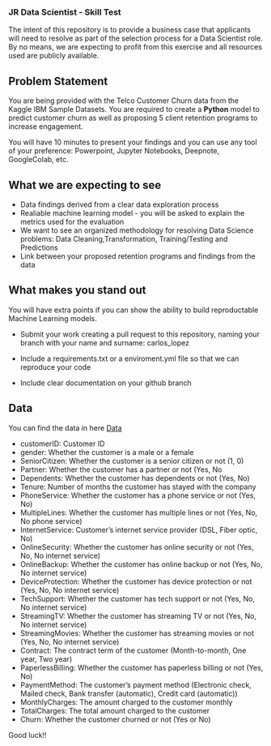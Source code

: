 ### JR Data Scientist - Skill Test

The intent of this repository is to provide a business case that applicants will need to resolve as part of the selection process for a Data Scientist role. By no means, we are expecting to profit from this exercise and all resources used are publicly available.

## Problem Statement

You are being provided with the Telco Customer Churn data from the Kaggle IBM Sample Datasets. You are required to create a **Python** model to predict customer churn as well as proposing 5 client retention programs to increase engagement. 


You will have 10 minutes to present your findings and you can use any tool of your preference: Powerpoint, Jupyter Notebooks, Deepnote, GoogleColab, etc.


## What we are expecting to see

- Data findings derived from a clear data exploration process
- Realiable machine learning model - you will be asked to explain the metrics used for the evaluation
- We want to see an organized methodology for resolving Data Science problems: Data Cleaning,Transformation, Training/Testing and Predictions
- Link between your proposed retention programs and findings from the data


## What makes you stand out

You will have extra points if you can show the ability to build reproductable Machine Learning models. 

- Submit your work creating a pull request to this repository, naming your branch with your name and surname: carlos_lopez

- Include a requirements.txt or a enviroment.yml file so that we can reproduce your code

- Include clear documentation on your github branch

## Data

You can find the data in here [Data](https://github.com/martmor123/jr_ds_test/tree/master/data) 

- customerID: Customer ID
- gender: Whether the customer is a male or a female
- SeniorCitizen: Whether the customer is a senior citizen or not (1, 0)
- Partner: Whether the customer has a partner or not (Yes, No
- Dependents: Whether the customer has dependents or not (Yes, No)
- Tenure: Number of months the customer has stayed with the company
- PhoneService: Whether the customer has a phone service or not (Yes, No)
- MultipleLines: Whether the customer has multiple lines or not (Yes, No, No phone service)
- InternetService: Customer’s internet service provider (DSL, Fiber optic, No)
- OnlineSecurity: Whether the customer has online security or not (Yes, No, No internet service)
- OnlineBackup: Whether the customer has online backup or not (Yes, No, No internet service)
- DeviceProtection: Whether the customer has device protection or not (Yes, No, No internet service)
- TechSupport: Whether the customer has tech support or not (Yes, No, No internet service)
- StreamingTV: Whether the customer has streaming TV or not (Yes, No, No internet service)
- StreamingMovies: Whether the customer has streaming movies or not (Yes, No, No internet service)
- Contract: The contract term of the customer (Month-to-month, One year, Two year)
- PaperlessBilling: Whether the customer has paperless billing or not (Yes, No)
- PaymentMethod: The customer’s payment method (Electronic check, Mailed check, Bank transfer (automatic), Credit card (automatic))
- MonthlyCharges: The amount charged to the customer monthly
- TotalCharges: The total amount charged to the customer
- Churn: Whether the customer churned or not (Yes or No)


Good luck!!
